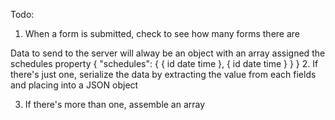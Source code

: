 Todo:

1. When a form is submitted, check to see how many forms there are

Data to send to the server will alway be an object with an array assigned the schedules property
{
 "schedules": {
   {
     id
     date
     time
   },
   {
     id
     date
     time
   }
 } 
}
2. If there's just one, serialize the data by extracting the value from each fields and placing into a JSON object

3. If there's more than one, assemble an array 